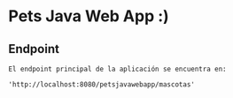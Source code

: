 # Pets Java Web App :)

## Endpoint

    El endpoint principal de la aplicación se encuentra en:

    'http://localhost:8080/petsjavawebapp/mascotas'